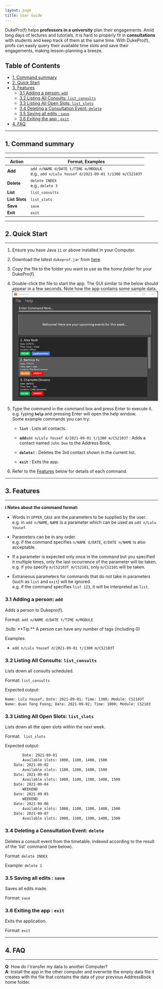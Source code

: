 ```yaml
---
layout: page
title: User Guide
---
```


DukePro(f) helps **professors in a university** plan their engagements. Amid long days of lectures and 
tutorials, it is hard to properly fit in **consultations** with students and keep track of them at the same 
time. With DukePro(f), profs can easily query their available time slots and save their engagements, making lesson-planning a breeze.

## Table of Contents
- [1. Command summary](#1-command-summary)
- [2. Quick Start](#2-quick-start)
- [3. Features](#3-features)
    * [3.1 Adding a person: `add`](#31-adding-a-person---add-)
    * [3.2 Listing All Consults: `list_consults`](#32-listing-all-consults---list-consults-)
    * [3.3 Listing All Open Slots: `list_slots`](#33-listing-all-open-slots---list-slots-)
    * [3.4 Deleting a Consultation Event: `delete`](#34-deleting-a-consultation-event---delete-)
    * [3.5 Saving all edits : `save`](#35-saving-all-edits----save-)
    * [3.6 Exiting the app : `exit`](#36-exiting-the-app----exit-)
- [4. FAQ](#4-faq)

***
## 1. Command summary
***
Action | Format, Examples
--------|------------------
**Add** | `add n/NAME d/DATE t/TIME m/MODULE` <br> e.g., `add n/Lulu Yousef d/2021-09-01 t/1300 m/CS2103T`
**Delete** | `delete INDEX`<br> e.g., `delete 3`
**List** | `list_consults`
**List Slots** | `list_slots`
**Save** | `save`
**Exit** | `exit`

***
## 2. Quick Start
***
1. Ensure you have Java `11` or above installed in your Computer.

2. Download the latest `dukeprof.jar` from [here](https://github.com/AY2122S1-CS2103T-T11-4/tp/releases).

3. Copy the file to the folder you want to use as the _home folder_ for your DukePro(f).

4. Double-click the file to start the app. The GUI similar to the below should appear in a few seconds. 
   Note how the app contains some sample data.<br>
   ![Ui](images/Ui.png)

5. Type the command in the command box and press Enter to execute it. e.g. typing **`help`** and pressing 
   Enter will open the help window.<br>
   Some example commands you can try:

   * **`list`** : Lists all contacts.

   * **`add`**`add n/Lulu Yousef d/2021-09-01 t/1300 m/CS2103T` : Adds a contact named `John Doe` to the Address Book.

   * **`delete`**`3` : Deletes the 3rd contact shown in the current list.
    
   * **`exit`** : Exits the app.

6. Refer to the [Features](#features) below for details of each command.

***
## 3. Features
***
<div markdown="block" class="alert alert-info">

**:information_source: Notes about the command format:**<br>

* Words in `UPPER_CASE` are the parameters to be supplied by the user.<br>
  e.g. in `add n/NAME`, `NAME` is a parameter which can be used as `add n/Lulu Yousef`.

* Parameters can be in any order.<br>
  e.g. if the command specifies `n/NAME d/DATE`, `d/DATE n/NAME` is also acceptable.

* If a parameter is expected only once in the command but you specified it multiple times, only the last occurrence of the parameter will be taken.<br>
  e.g. if you specify `m/CS2103T m/CS2101`, only `m/CS2101` will be taken.

* Extraneous parameters for commands that do not take in parameters (such as `list` and `exit`) will be 
  ignored.<br>
  e.g. if the command specifies `list 123`, it will be interpreted as `list`.

</div>

### 3.1 Adding a person: `add`

Adds a person to Dukepro(f).

Format: `add n/NAME d/DATE t/TIME m/MODULE`

<div markdown="span" class="alert alert-primary">:bulb: **Tip:**
A person can have any number of tags (including 0)
</div>

Examples:
* `add n/Lulu Yousef d/2021-09-01 t/1300 m/CS2103T`

### 3.2 Listing All Consults: `list_consults`
Lists down all consults scheduled.

Format: `list_consults`

Expected output:
```
Name: Lulu Yousef; Date: 2021-09-01; Time: 1300; Module: CS2103T
Name: Quan Teng Foong; Date: 2021-09-02; Time: 1000; Module: CS2103
```
### 3.3 Listing All Open Slots: `list_slots`
Lists down all the open slots within the next week.

Format: ` list_slots`

Expected output:
```
        Date: 2021-09-01
		Available slots: 1000, 1100, 1400, 1500
	Date: 2021-09-02
		Available slots: 1100, 1300, 1400, 1500
	Date: 2021-09-03
		Available slots: 1000, 1100, 1300, 1400, 1500
	Date: 2021-09-04
		WEEKEND
	Date: 2021-09-05
		WEEKEND
	Date: 2021-09-06
		Available slots: 1000, 1100, 1300, 1400, 1500
	Date: 2021-09-07
		Available slots: 1000, 1100, 1300, 1400, 1500
```

### 3.4 Deleting a Consultation Event: `delete`

Deletes a consult event from the timetable. Indexed according to the result of the ‘list’ command (see below).

Format: `delete INDEX`

Example: `delete 1`

### 3.5 Saving all edits : `save`
Saves all edits made.

Format: `save`

### 3.6 Exiting the app : `exit`
Exits the application.

Format: `exit`

***
## 4. FAQ
***
**Q**: How do I transfer my data to another Computer?<br>
**A**: Install the app in the other computer and overwrite the empty data file it creates with the file that contains the data of your previous AddressBook home folder.
